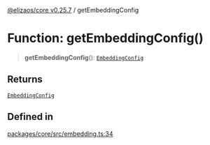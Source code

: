 [@elizaos/core v0.25.7](../index.md) / getEmbeddingConfig

# Function: getEmbeddingConfig()

> **getEmbeddingConfig**(): [`EmbeddingConfig`](../type-aliases/EmbeddingConfig.md)

## Returns

[`EmbeddingConfig`](../type-aliases/EmbeddingConfig.md)

## Defined in

[packages/core/src/embedding.ts:34](https://github.com/elizaOS/eliza/blob/main/packages/core/src/embedding.ts#L34)
